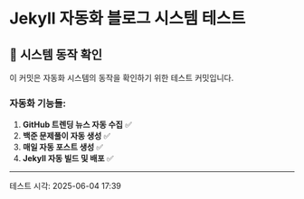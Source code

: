 # Jekyll 자동화 블로그 시스템 테스트

## 🎯 시스템 동작 확인

이 커밋은 자동화 시스템의 동작을 확인하기 위한 테스트 커밋입니다.

### 자동화 기능들:

1. **GitHub 트렌딩 뉴스 자동 수집** ✅
2. **백준 문제풀이 자동 생성** ✅ 
3. **매일 자동 포스트 생성** ✅
4. **Jekyll 자동 빌드 및 배포** ✅

---

테스트 시각: 2025-06-04 17:39
